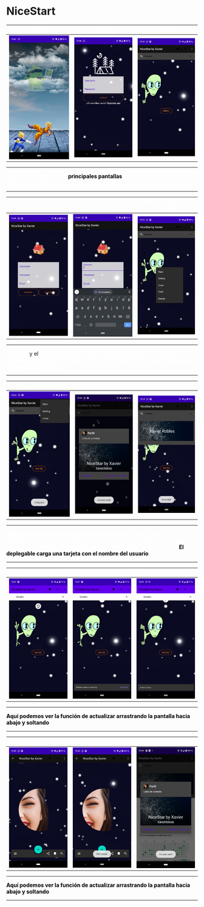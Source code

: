 # NiceStart
<b style="color:white">Splash</b> | <b style="color:white">Login</b> | <b style="color:white">Main</b>
-------|-------|-------|
<img src="/app/doc/img/Splash.png" width="300px"> | <img src="/app/doc/img/Login.png" width="300px"> | <img src="/app/doc/img/Main.png" width="300px">


<hr>
<span style="color:white"><b>Splash</b> y el <b>Login</b> son la <b style="color:Black">principales pantallas</b> de nuestra aplicacion carga una pequeña animacion</span>
<hr>



<b style="color:white">Registro</b> | <b style="color:white">Registro editando</b> | <b style="color:white">Menu al pulsar en la imagen</b>
-------|-------|-------|
<img src="/app/doc/img/Registro.png" width="300px"> | <img src="/app/doc/img/RegistroEdit.png" width="300px"> | <img src="/app/doc/img/MenuAlien.png" width="300px">

<hr>
<b style="color:white">Registro</b> y el <b style="color:white">registro en accion para nuevos usuarios.</b> <b style="color:white">En la pantalla principal, despues de loguearse, puedes pulsar en la imagen y depliega un menu interactivo</b>
<hr>


<b style="color:white">Appbar menu</b> | <b style="color:white">Alert perfil</b> | <b style="color:white">Card</b>
-------|-------|-------|
<img src="/app/doc/img/Appbar.png" width="300px"> | <img src="/app/doc/img/AppbarAlert.png" width="300px"> | <img src="/app/doc/img/Card.png" width="300px">


<hr>
<span style="color:white"><b>Appbar es donde podemos elegir la opciones del menu, el perfil o deplegar la tarjeta de usuario.</b>, <b> Perfil es el icono del corazon y es donde salen todos los link del usuario y al pulsarlos los carga en pantalla. </b> <b style="color:Black">El deplegable carga una tarjeta con el nombre del usuario</b></span>
<hr>


<b style="color:white">Update activity</b> | <b style="color:white">Update activity</b> | <b style="color:white">Update activity</b>
-------|-------|-------|
<img src="/app/doc/img/Actualizar.png" width="300px"> | <img src="/app/doc/img/Actualizar2.png" width="300px"> | <img src="/app/doc/img/Actualizar3.png" width="300px">

<hr>
<b style="color:Black">Aquí podemos ver la función de actualizar arrastrando la pantalla hacia abajo y soltando</b></span>
<hr>



<b style="color:white">Update activity</b> | <b style="color:white">Update activity</b> | <b style="color:white">Update activity</b>
-------|-------|-------|
<img src="/app/doc/img/Main2.png" width="300px"> | <img src="/app/doc/img/Navegacionbar.png" width="300px"> | <img src="/app/doc/img/Perfilload.png" width="300px">

<hr>
<b style="color:Black">Aquí podemos ver la función de actualizar arrastrando la pantalla hacia abajo y soltando</b></span>
<hr>


